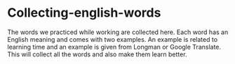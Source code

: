 # Collecting-english-words
The words we practiced while working are collected here. Each word has an English meaning and comes with two examples. An example is related to learning time and an example is given from Longman or Google Translate. This will collect all the words and also make them learn better.
